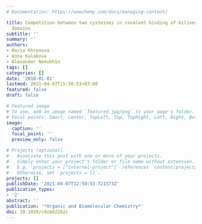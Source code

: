 ```yaml
---
# Documentation: https://wowchemy.com/docs/managing-content/

title: Competition between two cysteines in covalent binding of biliverdin to phytochrome
  domains
subtitle: ''
summary: ''
authors:
- Maria Khrenova
- Anna Kulakova
- Alexander Nemukhin
tags: []
categories: []
date: '2018-01-01'
lastmod: 2021-04-07T15:50:53+03:00
featured: false
draft: false

# Featured image
# To use, add an image named `featured.jpg/png` to your page's folder.
# Focal points: Smart, Center, TopLeft, Top, TopRight, Left, Right, BottomLeft, Bottom, BottomRight.
image:
  caption: ''
  focal_point: ''
  preview_only: false

# Projects (optional).
#   Associate this post with one or more of your projects.
#   Simply enter your project's folder or file name without extension.
#   E.g. `projects = ["internal-project"]` references `content/project/deep-learning/index.md`.
#   Otherwise, set `projects = []`.
projects: []
publishDate: '2021-04-07T12:50:53.721573Z'
publication_types:
- '2'
abstract: ''
publication: '*Organic and Biomolecular Chemistry*'
doi: 10.1039/c8ob02262c
---
```

